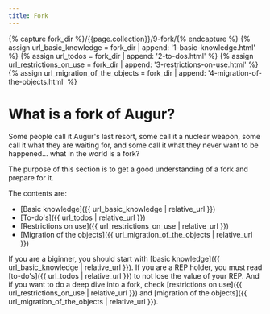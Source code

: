 ```yaml
---
title: Fork
---
```


{% capture fork_dir %}/{{page.collection}}/9-fork/{% endcapture %}
{% assign url_basic_knowledge = fork_dir | append: '1-basic-knowledge.html' %}
{% assign url_todos = fork_dir | append: '2-to-dos.html' %}
{% assign url_restrictions_on_use = fork_dir | append: '3-restrictions-on-use.html' %}
{% assign url_migration_of_the_objects = fork_dir | append: '4-migration-of-the-objects.html' %}

# What is a fork of Augur?

Some people call it Augur's last resort, some call it a nuclear weapon, some call it what they are waiting for, and some call it what they never want to be happened... what in the world is a fork?

The purpose of this section is to get a good understanding of a fork and prepare for it.

The contents are:
 - [Basic knowledge]({{ url_basic_knowledge | relative_url }})
 - [To-do's]({{ url_todos | relative_url }})
 - [Restrictions on use]({{ url_restrictions_on_use | relative_url }})
 - [Migration of the objects]({{ url_migration_of_the_objects | relative_url }})

If you are a biginner, you should start with [basic knowledge]({{ url_basic_knowledge | relative_url }}). If you are a REP holder, you must read [to-do's]({{ url_todos | relative_url }}) to not lose the value of your REP. And if you want to do a deep dive into a fork, check [restrictions on use]({{ url_restrictions_on_use | relative_url }}) and [migration of the objects]({{ url_migration_of_the_objects | relative_url }}).